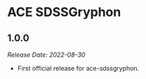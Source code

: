 # ACE SDSSGryphon

1.0.0
--------------------------------------------------------------------------------
_Release Date: 2022-08-30_

- First official release for ace-sdssgryphon.